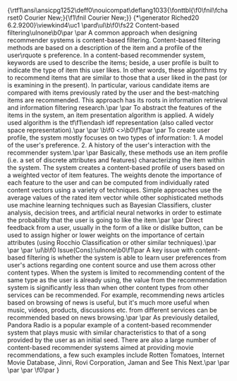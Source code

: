 {\rtf1\ansi\ansicpg1252\deff0\nouicompat\deflang1033{\fonttbl{\f0\fnil\fcharset0 Courier New;}{\f1\fnil Courier New;}}
{\*\generator Riched20 6.2.9200}\viewkind4\uc1 
\pard\ul\b\f0\fs22 Content-based filtering\ulnone\b0\par
\par
A common approach when designing recommender systems is content-based filtering. Content-based filtering methods are based on a description of the item and a profile of the user\rquote s preference. In a content-based recommender system, keywords are used to describe the items; beside, a user profile is built to indicate the type of item this user likes. In other words, these algorithms try to recommend items that are similar to those that a user liked in the past (or is examining in the present). In particular, various candidate items are compared with items previously rated by the user and the best-matching items are recommended. This approach has its roots in information retrieval and information filtering research.\par
\par
To abstract the features of the items in the system, an item presentation algorithm is applied. A widely used algorithm is the tf\f1\endash idf representation (also called vector space representation).\par
\par
\b\f0 <<Though our implementation will be focusing upon KL-Divergence and Topic Modelling and some concepts of LDA>>\b0\f1\par
\par
To create user profile, the system mostly focuses on two types of information: 1. A model of the user's preference. 2. A history of the user's interaction with the recommender system.\par
\par
Basically, these methods use an item profile (i.e. a set of discrete attributes and features) characterizing the item within the system. The system creates a content-based profile of users based on a weighted vector of item features. The weights denote the importance of each feature to the user and can be computed from individually rated content vectors using a variety of techniques. Simple approaches use the average values of the rated item vector while other sophisticated methods use machine learning techniques such as Bayesian Classifiers, cluster analysis, decision trees, and artificial neural networks in order to estimate the probability that the user is going to like the item.\par
\par
Direct feedback from a user, usually in the form of a like or dislike button, can be used to assign higher or lower weights on the importance of certain attributes (using Rocchio Classification or other similar techniques).\par
\par
\par
\ul\b\f0 Issue(Cons):\ulnone\b0\f1\par
A key issue with content-based filtering is whether the system is able to learn user preferences from user's actions regarding one content source and use them across other content types. When the system is limited to recommending content of the same type as the user is already using, the value from the recommendation system is significantly less than when other content types from other services can be recommended. For example, recommending news articles based on browsing of news is useful, but it's much more useful when music, videos, products, discussions etc. from different services can be recommended based on news browsing.\par
\par
As previously detailed, Pandora Radio is a popular example of a content-based recommender system that plays music with similar characteristics to that of a song provided by the user as an initial seed. There are also a large number of content-based recommender systems aimed at providing movie recommendations, a few such examples include Rotten Tomatoes, Internet Movie Database, Jinni, Rovi Corporation, Jaman and See This Next.\par
\par
\par
\par
\f0\par
}
